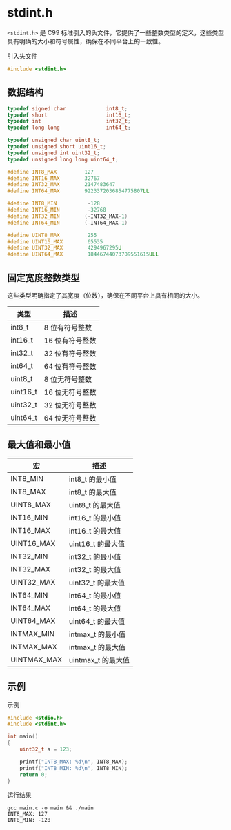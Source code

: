 # stdint.h

`<stdint.h>` 是 C99 标准引入的头文件，它提供了一些整数类型的定义，这些类型具有明确的大小和符号属性，确保在不同平台上的一致性。

引入头文件

```cpp
#include <stdint.h>
```

## 数据结构

```cpp
typedef signed char             int8_t;
typedef short                   int16_t;
typedef int                     int32_t;
typedef long long               int64_t;

typedef unsigned char uint8_t;
typedef unsigned short uint16_t;
typedef unsigned int uint32_t;
typedef unsigned long long uint64_t;

#define INT8_MAX         127
#define INT16_MAX        32767
#define INT32_MAX        2147483647
#define INT64_MAX        9223372036854775807LL

#define INT8_MIN          -128
#define INT16_MIN         -32768
#define INT32_MIN        (-INT32_MAX-1)
#define INT64_MIN        (-INT64_MAX-1)

#define UINT8_MAX         255
#define UINT16_MAX        65535
#define UINT32_MAX        4294967295U
#define UINT64_MAX        18446744073709551615ULL
```

## 固定宽度整数类型

这些类型明确指定了其宽度（位数），确保在不同平台上具有相同的大小。

| 类型 | 描述
| - | -
int8_t   |  8 位有符号整数
int16_t  |  16 位有符号整数
int32_t  |  32 位有符号整数
int64_t  |  64 位有符号整数
uint8_t  |  8 位无符号整数
uint16_t |  16 位无符号整数
uint32_t |  32 位无符号整数
uint64_t |  64 位无符号整数

## 最大值和最小值

|宏  | 描述
|-|-
INT8_MIN    | int8_t 的最小值
INT8_MAX    | int8_t 的最大值
UINT8_MAX   | uint8_t 的最大值
INT16_MIN   | int16_t 的最小值
INT16_MAX   | int16_t 的最大值
UINT16_MAX  | uint16_t 的最大值
INT32_MIN   | int32_t 的最小值
INT32_MAX   | int32_t 的最大值
UINT32_MAX  | uint32_t 的最大值
INT64_MIN   | int64_t 的最小值
INT64_MAX   | int64_t 的最大值
UINT64_MAX  | uint64_t 的最大值
INTMAX_MIN  | intmax_t 的最小值
INTMAX_MAX  | intmax_t 的最大值
UINTMAX_MAX | uintmax_t 的最大值

## 示例

示例

```cpp
#include <stdio.h>
#include <stdint.h>

int main()
{
    uint32_t a = 123;

    printf("INT8_MAX: %d\n", INT8_MAX);
    printf("INT8_MIN: %d\n", INT8_MIN);
    return 0;
}
```

运行结果

```shell
gcc main.c -o main && ./main
INT8_MAX: 127
INT8_MIN: -128
```
